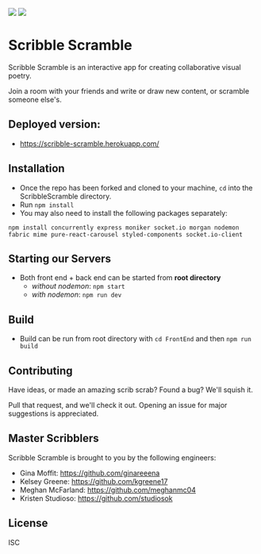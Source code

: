 ![](https://img.shields.io/badge/License-ISC-green) ![](https://img.shields.io/website?down_color=lightgrey&down_message=offline&style=plastic&up_color=blue&up_message=online&url=https%3A%2F%2Fscribble-scramble.herokuapp.com%2F)

# Scribble Scramble

Scribble Scramble is an interactive app for creating collaborative visual poetry.

Join a room with your friends and write or draw new content, or scramble someone else's.

## Deployed version: 
- https://scribble-scramble.herokuapp.com/

## Installation
- Once the repo has been forked and cloned to your machine, `cd` into the ScribbleScramble directory.
- Run `npm install`
- You may also need to install the following packages separately: 

`npm install concurrently express moniker socket.io morgan nodemon fabric mime pure-react-carousel styled-components socket.io-client`

## Starting our Servers

- Both front end + back end can be started from **root directory**
  - *without nodemon*: `npm start`
  - *with nodemon*: `npm run dev`

## Build 

- Build can be run from root directory with `cd FrontEnd` and then `npm run build`


## Contributing

Have ideas, or made an amazing scrib scrab? Found a bug? We'll squish it. 

Pull that request, and we'll check it out. Opening an issue for major suggestions is appreciated.

## Master Scribblers

Scribble Scramble is brought to you by the following engineers: 
- Gina Moffit: https://github.com/ginareeena
- Kelsey Greene: https://github.com/kgreene17
- Meghan McFarland: https://github.com/meghanmc04
- Kristen Studioso: https://github.com/studiosok

## License

ISC
